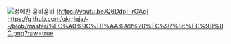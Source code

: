 ![정에찬 훔바훔바](http://m.blog.naver.com/hamusooke/220224853667)
[https://youtu.be/Q6DdpT-rGAc]
https://github.com/qkrrlqja/--/blob/master/%EC%A0%9C%EB%AA%A9%20%EC%97%86%EC%9D%8C.png?raw=true
